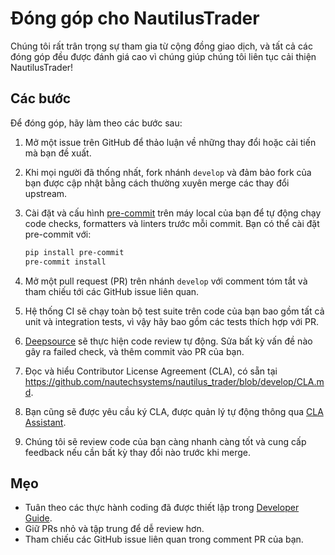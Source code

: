 # Đóng góp cho NautilusTrader

Chúng tôi rất trân trọng sự tham gia từ cộng đồng giao dịch, và tất cả các đóng góp đều được đánh giá cao vì chúng giúp chúng tôi liên tục cải thiện NautilusTrader!

## Các bước

Để đóng góp, hãy làm theo các bước sau:

1. Mở một issue trên GitHub để thảo luận về những thay đổi hoặc cải tiến mà bạn đề xuất.

2. Khi mọi người đã thống nhất, fork nhánh `develop` và đảm bảo fork của bạn được cập nhật bằng cách thường xuyên merge các thay đổi upstream.

3. Cài đặt và cấu hình [pre-commit](https://pre-commit.com/) trên máy local của bạn để tự động chạy code checks, formatters và linters trước mỗi commit.
   Bạn có thể cài đặt pre-commit với:
    ```bash
    pip install pre-commit
    pre-commit install
    ```

4. Mở một pull request (PR) trên nhánh `develop` với comment tóm tắt và tham chiếu tới các GitHub issue liên quan.

5. Hệ thống CI sẽ chạy toàn bộ test suite trên code của bạn bao gồm tất cả unit và integration tests, vì vậy hãy bao gồm các tests thích hợp với PR.

6. [Deepsource](https://deepsource.io) sẽ thực hiện code review tự động. Sửa bất kỳ vấn đề nào gây ra failed check, và thêm commit vào PR của bạn.

7. Đọc và hiểu Contributor License Agreement (CLA), có sẵn tại https://github.com/nautechsystems/nautilus_trader/blob/develop/CLA.md.

8. Bạn cũng sẽ được yêu cầu ký CLA, được quản lý tự động thông qua [CLA Assistant](https://cla-assistant.io/).

9. Chúng tôi sẽ review code của bạn càng nhanh càng tốt và cung cấp feedback nếu cần bất kỳ thay đổi nào trước khi merge.

## Mẹo

- Tuân theo các thực hành coding đã được thiết lập trong [Developer Guide](https://nautilustrader.io/docs/developer_guide/index.html).
- Giữ PRs nhỏ và tập trung để dễ review hơn.
- Tham chiếu các GitHub issue liên quan trong comment PR của bạn.
